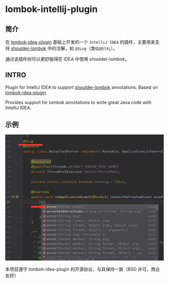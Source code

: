 lombok-intellij-plugin
======================

## 简介
在 [lombok-idea-plugin](https://github.com/mplushnikov/lombok-intellij-plugin) 基础上开发的一个 `IntelliJ IDEA` 的插件，主要用来支持 [shoulder-lombok](https://gitee.com/ChinaLym/shoulder-lombok) 中的注解，如 `@SLog`（类似`@Sl4j`）。

通过该插件你可以更舒服得在 IDEA 中使用 shoulder-lombok。

## INTRO
Plugin for IntelliJ IDEA to support [shoulder-lombok](https://gitee.com/ChinaLym/shoulder-lombok) annotations. Based on [lombok-idea-plugin](https://github.com/mplushnikov/lombok-intellij-plugin)

Provides support for lombok annotations to write great Java code with IntelliJ IDEA.

## 示例

![demo](shoulder-lombok-SLog.png)

本项目遵守 lombok-idea-plugin 的开源协议，与其保持一致（BSD 许可，商业友好）

